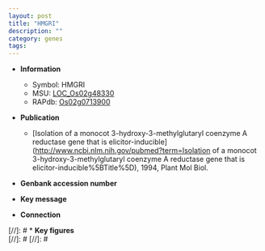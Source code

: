 ```yaml
---
layout: post
title: "HMGRI"
description: ""
category: genes
tags: 
---
```


* **Information**  
    + Symbol: HMGRI  
    + MSU: [LOC_Os02g48330](http://rice.plantbiology.msu.edu/cgi-bin/ORF_infopage.cgi?orf=LOC_Os02g48330)  
    + RAPdb: [Os02g0713900](http://rapdb.dna.affrc.go.jp/viewer/gbrowse_details/irgsp1?name=Os02g0713900)  

* **Publication**  
    + [Isolation of a monocot 3-hydroxy-3-methylglutaryl coenzyme A reductase gene that is elicitor-inducible](http://www.ncbi.nlm.nih.gov/pubmed?term=Isolation of a monocot 3-hydroxy-3-methylglutaryl coenzyme A reductase gene that is elicitor-inducible%5BTitle%5D), 1994, Plant Mol Biol.

* **Genbank accession number**  

* **Key message**  

* **Connection**  

[//]: # * **Key figures**  
[//]: # 
[//]: # 
